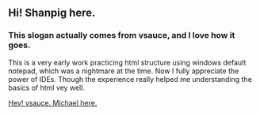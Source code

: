 ## Hi! Shanpig here.
### This slogan actually comes from vsauce, and I love how it goes.
This is a very early work practicing html structure using windows default notepad, which was a nightmare at the time.
Now I fully appreciate the power of IDEs. Though the experience really helped me understanding the basics of html vey well.

<a href="https://shanpig.github.io/front_end_programming/map_vsauce/vsauce.html"> Hey! vsauce. Michael here.</a>
